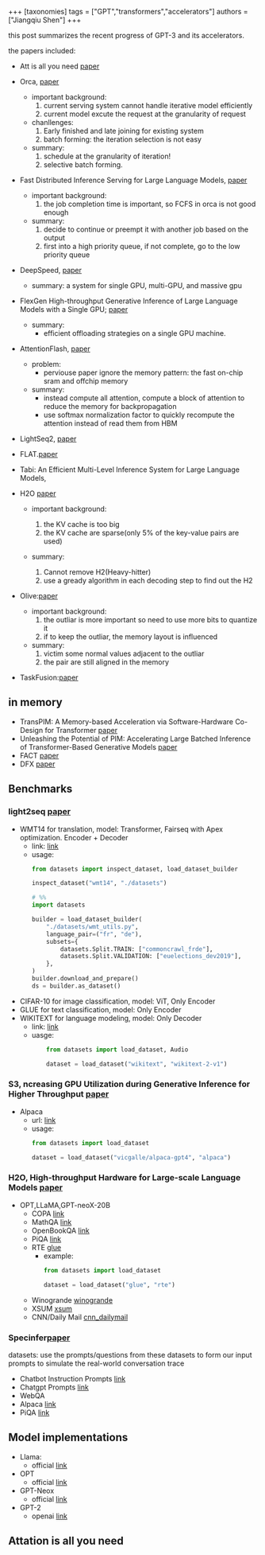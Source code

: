+++
[taxonomies]
tags = ["GPT","transformers","accelerators"]
authors = ["Jiangqiu Shen"]
+++

this post summarizes the recent progress of GPT-3 and its accelerators.

the papers included:

- Att is all you need [paper](/pdf/attAllYouNeed.pdf)
- Orca, [paper](/pdf/osdi22-yu.pdf)
    - important background:
        1. current serving system cannot handle iterative model efficiently
        2. current model excute the request at the granularity of request
    - chanllenges:
        1. Early finished and late joining for existing system
        2. batch forming: the iteration selection is not easy
    - summary:
        1. schedule at the granularity of iteration!
        2. selective batch forming.

- Fast Distributed Inference Serving for Large Language Models, [paper](/pdf/FastDist.pdf)
    - important background:
        1. the job completion time is important, so FCFS in orca is not good enough
    - summary:
        1. decide to continue or preempt it with another job based on the output
        2. first into a high priority queue, if not complete, go to the low priority queue

- DeepSpeed, [paper](/pdf/deepspeed.pdf)
    - summary:
        a system for single GPU, multi-GPU, and massive gpu

- FlexGen High-throughput Generative Inference of Large Language Models with a Single GPU;   [paper](/pdf/flashgen.pdf)
    - summary:
        - efficient offloading strategies on a single GPU machine.
- AttentionFlash, [paper](/pdf/FlashAtt.pdf)
    - problem:
        - perviouse paper ignore the memory pattern: the fast on-chip sram and offchip memory
    - summary:
        - instead compute all attention, compute a block of attention to reduce the memory for backpropagation
        - use softmax normalization factor to quickly recompute the attention instead of read them from HBM

- LightSeq2, [paper](/pdf/LightSeq2.pdf)

- FLAT.[paper](/pdf/Flat.pdf)
- Tabi: An Efficient Multi-Level Inference System for Large Language Models, 
- H2O [paper](/pdf/H2O.pdf)
    - important background:
        1. the KV cache is too big
        2. the KV cache are sparse(only 5% of the key-value pairs are used)

    - summary:
        1. Cannot remove H2(Heavy-hitter)
        2. use a gready algorithm in each decoding step to find out the H2
- Olive:[paper](/pdf/OliVe-%20Accelerating%20Large%20Language%20Models%20via%20Hardware-friendly%20Outlier-Victim%20Pair%20Quantization(ISCA23).pdf)
    - important background:
        1. the outliar is more important so need to use more bits to quantize it
        2. if to keep the outliar, the memory layout is influenced
    - summary:
        1. victim some normal values adjacent to the outliar
        2. the pair are still aligned in the memory

- TaskFusion:[paper](/pdf/TaskFusion-%20An%20Efficient%20Transfer%20Learning%20Architecture%20with%20Dual%20Delta%20Sparsity%20for%20Multi-Task%20Natural%20Language%20Processing(ISCA23).pdf)


<!-- more -->

## in memory
- TransPIM: A Memory-based Acceleration via Software-Hardware Co-Design for Transformer [paper](/pdf/TransPIM.pdf)
- Unleashing the Potential of PIM: Accelerating Large Batched Inference of Transformer-Based Generative Models [paper](/pdf/Unleashing.pdf)
- FACT [paper](/pdf/FACT.pdf)
- DFX [paper](/pdf/DFX.pdf)



## Benchmarks

### light2seq [paper](/pdf/LightSeq2.pdf)
- WMT14 for translation, model: Transformer, Fairseq with Apex optimization. Encoder + Decoder 
    - link: [link](https://huggingface.co/datasets/wmt14)
    - usage:
        ```python
        from datasets import inspect_dataset, load_dataset_builder

        inspect_dataset("wmt14", "./datasets")

        # %%
        import datasets

        builder = load_dataset_builder(
            "./datasets/wmt_utils.py",
            language_pair=("fr", "de"),
            subsets={
                datasets.Split.TRAIN: ["commoncrawl_frde"],
                datasets.Split.VALIDATION: ["euelections_dev2019"],
            },
        )
        builder.download_and_prepare()
        ds = builder.as_dataset()
        ```
- CIFAR-10 for image classification, model: ViT, Only Encoder
- GLUE for text classification, model: Only Encoder
- WIKITEXT for language modeling, model: Only Decoder
    - link: [link](https://huggingface.co/datasets/wikitext)
    - uasge:
        ```python
            from datasets import load_dataset, Audio

            dataset = load_dataset("wikitext", "wikitext-2-v1")
        ```
### S3, ncreasing GPU Utilization during Generative Inference for Higher Throughput [paper](/pdf/S3.pdf)
- Alpaca
    - url: [link](https://huggingface.co/datasets/vicgalle/alpaca-gpt4)
    - usage:
        ```python
        from datasets import load_dataset

        dataset = load_dataset("vicgalle/alpaca-gpt4", "alpaca")
        ```
### H2O, High-throughput Hardware for Large-scale Language Models [paper](/pdf/H2O.pdf)
- OPT,LLaMA,GPT-neoX-20B
    - COPA [link](https://huggingface.co/datasets/pkavumba/balanced-copa)
    - MathQA [link](https://huggingface.co/datasets/math_qa)
    - OpenBookQA [link](https://huggingface.co/datasets/openbookqa)
    - PiQA [link](https://huggingface.co/datasets/piqa)
    - RTE [glue](https://huggingface.co/datasets/glue/viewer/rte/train)
        - example:
            ```python
            from datasets import load_dataset

            dataset = load_dataset("glue", "rte")
            ```
    - Winogrande [winogrande](https://huggingface.co/datasets/winogrande)
    - XSUM [xsum](https://huggingface.co/datasets/xsum)
    - CNN/Daily Mail [cnn_dailymail](https://huggingface.co/datasets/cnn_dailymail)
### Specinfer[paper](/pdf/SpecInfer.pdf)

datasets: use the prompts/questions from these datasets to form our input prompts to simulate the real-world conversation trace

- Chatbot Instruction Prompts [link](https://huggingface.co/datasets/alespalla/chatbot_instruction_prompts)
- Chatgpt Prompts [link](https://huggingface.co/datasets/MohamedRashad/ChatGPT-prompts)
- WebQA 
- Alpaca [link](https://huggingface.co/datasets/vicgalle/alpaca-gpt4)
- PiQA [link](https://huggingface.co/datasets/piqa)

## Model implementations
- Llama:
    -  official [link](https://github.com/facebookresearch/llama/blob/main/llama/generation.py)
- OPT
    - official [link](https://github.com/facebookresearch/metaseq/tree/main/projects/OPT)
- GPT-Neox
    - official [link](https://github.com/EleutherAI/gpt-neox)
- GPT-2
    - openai [link](https://github.com/openai/gpt-2)


## Attation is all you need
